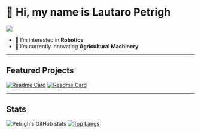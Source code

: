 # 👋 Hi, my name is Lautaro Petrigh
[<img src="https://img.shields.io/badge/LinkedIn-0077B5?style=for-the-badge&logo=linkedin&logoColor=white"/>](https://www.linkedin.com/in/petrigh-lautaro)
- 👀 I’m interested in **Robotics** 
- 🌱 I’m currently innovating **Agricultural Machinery**


---

## Featured Projects

[![Readme Card](https://github-readme-stats.vercel.app/api/pin/?username=Petrigh&repo=Planta-de-Relleno-Automatico&theme=dark)](https://github.com/Petrigh/Planta-de-Relleno-Automatico)
[![Readme Card](https://github-readme-stats.vercel.app/api/pin/?username=Petrigh&repo=andino&theme=dark)](https://github.com/Petrigh/andino)

---

## Stats

![Petrigh's GitHub stats](https://github-readme-stats.vercel.app/api?username=Petrigh&show_icons=true&theme=dark&hide_rank=true)
[![Top Langs](https://github-readme-stats.vercel.app/api/top-langs/?username=Petrigh&show_icons=true&theme=dark&hide_rank=true&hide_progress=true)](https://github.com/Petrigh/github-readme-stats)

